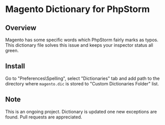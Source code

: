 Magento Dictionary for PhpStorm
===========================

Overview
-------
Magento has some specific words which PhpStorm fairly marks as typos. This dictionary file solves this issue and keeps your inspector status all green.

Install
-------
Go to "Preferences\Spelling", select "Dictionaries" tab and add path to the directory where `magento.dic` is stored to "Custom Dictionaries Folder" list.

Note
-------
This is an ongoing project. Dictionary is updated one new exceptions are found. Pull requests are appreciated.
